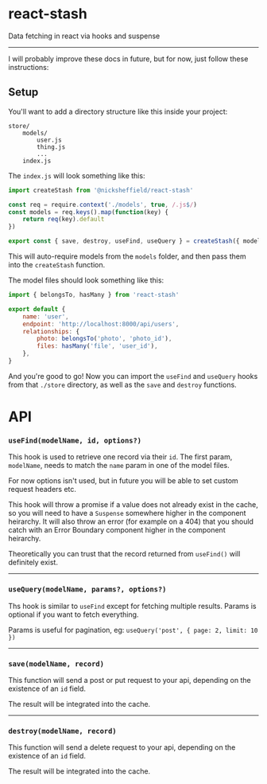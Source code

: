 # react-stash

Data fetching in react via hooks and suspense

---

I will probably improve these docs in future, but for now, just follow these instructions:

## Setup

You'll want to add a directory structure like this inside your project:

```
store/
	models/
		user.js
		thing.js
		...
	index.js
```

The `index.js` will look something like this:

```javascript
import createStash from '@nicksheffield/react-stash'

const req = require.context('./models', true, /.js$/)
const models = req.keys().map(function(key) {
	return req(key).default
})

export const { save, destroy, useFind, useQuery } = createStash({ models })
```

This will auto-require models from the `models` folder, and then pass them into the `createStash` function.

The model files should look something like this:

```javascript
import { belongsTo, hasMany } from 'react-stash'

export default {
	name: 'user',
	endpoint: 'http://localhost:8000/api/users',
	relationships: {
		photo: belongsTo('photo', 'photo_id'),
		files: hasMany('file', 'user_id'),
	},
}
```

And you're good to go! Now you can import the `useFind` and `useQuery` hooks from that `./store` directory, as well as the `save` and `destroy` functions.

# API

### `useFind(modelName, id, options?)`

This hook is used to retrieve one record via their `id`. The first param, `modelName`, needs to match the `name` param in one of the model files.

For now options isn't used, but in future you will be able to set custom request headers etc.

This hook will throw a promise if a value does not already exist in the cache, so you will need to have a `Suspense` somewhere higher in the component heirarchy.
It will also throw an error (for example on a 404) that you should catch with an Error Boundary component higher in the component heirarchy.

Theoretically you can trust that the record returned from `useFind()` will definitely exist.

---

### `useQuery(modelName, params?, options?)`

Ths hook is similar to `useFind` except for fetching multiple results. Params is optional if you want to fetch everything.

Params is useful for pagination, eg: `useQuery('post', { page: 2, limit: 10 })`

---

### `save(modelName, record)`

This function will send a post or put request to your api, depending on the existence of an `id` field.

The result will be integrated into the cache.

---

### `destroy(modelName, record)`

This function will send a delete request to your api, depending on the existence of an `id` field.

The result will be integrated into the cache.
